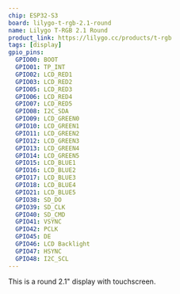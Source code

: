 ```yaml
---
chip: ESP32-S3
board: lilygo-t-rgb-2.1-round
name: Lilygo T-RGB 2.1 Round
product_link: https://lilygo.cc/products/t-rgb
tags: [display]
gpio_pins:
  GPIO00: BOOT
  GPIO01: TP_INT
  GPIO02: LCD_RED1
  GPIO03: LCD_RED2
  GPIO05: LCD_RED3
  GPIO06: LCD_RED4
  GPIO07: LCD_RED5
  GPIO08: I2C_SDA
  GPIO09: LCD_GREEN0
  GPIO10: LCD_GREEN1
  GPIO11: LCD_GREEN2
  GPIO12: LCD_GREEN3
  GPIO13: LCD_GREEN4
  GPIO14: LCD_GREEN5
  GPIO15: LCD_BLUE1
  GPIO16: LCD_BLUE2
  GPIO17: LCD_BLUE3
  GPIO18: LCD_BLUE4
  GPIO21: LCD_BLUE5
  GPIO38: SD_DO
  GPIO39: SD_CLK
  GPIO40: SD_CMD
  GPIO41: VSYNC
  GPIO42: PCLK
  GPIO45: DE
  GPIO46: LCD Backlight
  GPIO47: HSYNC
  GPIO48: I2C_SCL
---
```


This is a round 2.1" display with touchscreen. 

